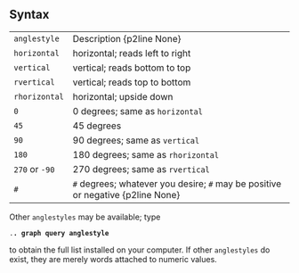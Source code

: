 ## Syntax

|                |                                                                                 |
|----------------|---------------------------------------------------------------------------------|
| `anglestyle`   | Description {p2line None}                                                       |
| `horizontal`   | horizontal; reads left to right                                                 |
| `vertical`     | vertical; reads bottom to top                                                   |
| `rvertical`    | vertical; reads top to bottom                                                   |
| `rhorizontal`  | horizontal; upside down                                                         |
| `0`            | 0 degrees; same as `horizontal`                                                 |
| `45`           | 45 degrees                                                                      |
| `90`           | 90 degrees; same as `vertical`                                                  |
| `180`          | 180 degrees; same as `rhorizontal`                                              |
| `270` or `-90` | 270 degrees; same as `rvertical`                                                |
| `#`            | `#` degrees; whatever you desire; `#` may be positive or negative {p2line None} |

Other `anglestyles` may be available; type

`.`**`. graph query anglestyle`**

to obtain the full list installed on your computer. If other
`anglestyles` do exist, they are merely words attached to numeric
values.
